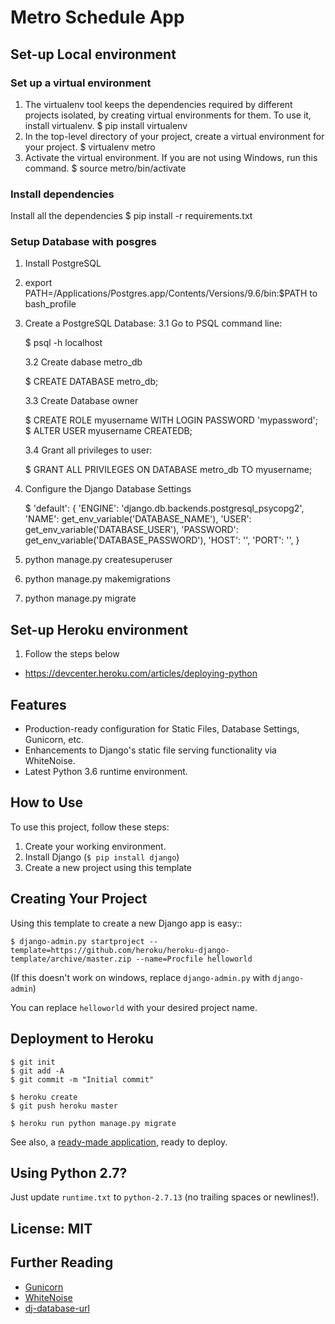 # Metro Schedule App

## Set-up Local environment

### Set up a virtual environment
1. The virtualenv tool keeps the dependencies required by different projects isolated, by creating virtual environments for them. To use it, install virtualenv.
    $ pip install virtualenv
2. In the top-level directory of your project, create a virtual environment for your project.
    $ virtualenv metro
3. Activate the virtual environment.
If you are not using Windows, run this command.
    $ source metro/bin/activate

### Install dependencies

Install all the dependencies
   $ pip install -r  requirements.txt

### Setup Database with posgres

  1. Install PostgreSQL
  2. export PATH=/Applications/Postgres.app/Contents/Versions/9.6/bin:$PATH to bash_profile
  3. Create a PostgreSQL Database:
      3.1 Go to PSQL command line:

        $ psql -h localhost

      3.2 Create dabase metro_db

        $ CREATE DATABASE metro_db;

      3.3 Create Database owner

        $ CREATE ROLE myusername WITH LOGIN PASSWORD 'mypassword';
        $ ALTER USER myusername CREATEDB;

      3.4 Grant all privileges to user:

        $ GRANT ALL PRIVILEGES ON DATABASE metro_db TO myusername;

  4. Configure the Django Database Settings
  
     $ 'default': {
        'ENGINE': 'django.db.backends.postgresql_psycopg2',
        'NAME': get_env_variable('DATABASE_NAME'),
        'USER': get_env_variable('DATABASE_USER'),
        'PASSWORD': get_env_variable('DATABASE_PASSWORD'),
        'HOST': '',
        'PORT': '',
    }
  5.  python manage.py createsuperuser
  6.  python manage.py makemigrations
  7.  python manage.py migrate

## Set-up Heroku environment
1. Follow the steps below
- https://devcenter.heroku.com/articles/deploying-python

## Features

- Production-ready configuration for Static Files, Database Settings, Gunicorn, etc.
- Enhancements to Django's static file serving functionality via WhiteNoise.
- Latest Python 3.6 runtime environment. 

## How to Use

To use this project, follow these steps:

1. Create your working environment.
2. Install Django (`$ pip install django`)
3. Create a new project using this template

## Creating Your Project

Using this template to create a new Django app is easy::

    $ django-admin.py startproject --template=https://github.com/heroku/heroku-django-template/archive/master.zip --name=Procfile helloworld

(If this doesn't work on windows, replace `django-admin.py` with `django-admin`)

You can replace ``helloworld`` with your desired project name.

## Deployment to Heroku

    $ git init
    $ git add -A
    $ git commit -m "Initial commit"

    $ heroku create
    $ git push heroku master

    $ heroku run python manage.py migrate

See also, a [ready-made application](https://github.com/heroku/python-getting-started), ready to deploy.

## Using Python 2.7?

Just update `runtime.txt` to `python-2.7.13` (no trailing spaces or newlines!).


## License: MIT

## Further Reading

- [Gunicorn](https://warehouse.python.org/project/gunicorn/)
- [WhiteNoise](https://warehouse.python.org/project/whitenoise/)
- [dj-database-url](https://warehouse.python.org/project/dj-database-url/)
